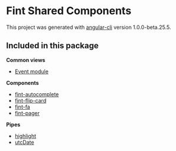 # Fint Shared Components #

This project was generated with [angular-cli](https://github.com/angular/angular-cli) version 1.0.0-beta.25.5.

## Included in this package ##

**Common views**

* [Event module](./src/app/events/README.md)

**Components**

* [fint-autocomplete](./src/app/shared/autocomplete/README.md)
* [fint-flip-card](./src/app/shared/flip-card/README.md)
* [fint-fa](./src/app/shared/fontawesome/README.md)
* [fint-pager](./src/app/shared/pager/README.md)

**Pipes**

* [highlight](./src/app/shared/pipes/README.md)
* [utcDate](./src/app/shared/pipes/README.md)
